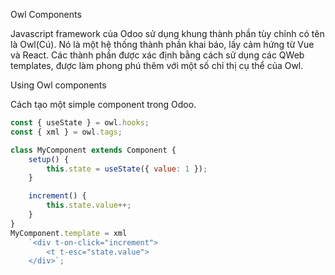 Owl Components

Javascript framework của Odoo sử dụng khung thành phần tùy chỉnh có tên là Owl(Cú). Nó là một hệ thống thành phần khai
báo, lấy cảm hứng từ Vue và React.
Các thành phần được xác định bằng cách sử dụng các QWeb templates, được làm phong phú thêm với một số chỉ thị cụ thể của
Owl.

Using Owl components

Cách tạo một simple component trong Odoo.
```javascript
const { useState } = owl.hooks;
const { xml } = owl.tags;

class MyComponent extends Component {
    setup() {
        this.state = useState({ value: 1 });
    }

    increment() {
        this.state.value++;
    }
}
MyComponent.template = xml
    `<div t-on-click="increment">
        <t t-esc="state.value">
    </div>`;
```

